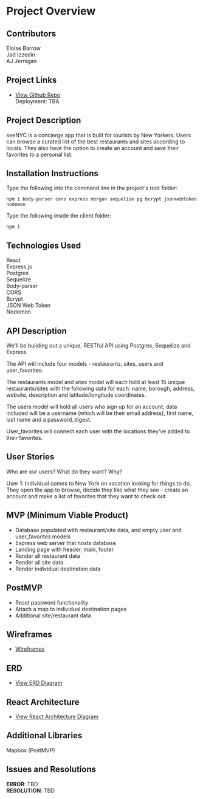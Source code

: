# Project Overview

## Contributors

Eloise Barrow
<br>Jad Izzedin
<br>AJ Jernigan

## Project Links
- [View Github Repo](https://github.com/eloisebarrow/seeNYC)
<br>Deployment: TBA

## Project Description

seeNYC is a concierge app that is built for tourists by New Yorkers. Users can browse a curated list of the best restaurants and sites according to locals. They also have the option to create an account and save their favorites to a personal list.

## Installation Instructions
Type the following into the command line in the project's root folder:

```npm i body-parser cors express morgan sequelize pg bcrypt jsonwebtoken nodemon```

Type the following inside the client folder:

```npm i```

## Technologies Used

React
<br>Express.js
<br>Postgres
<br>Sequelize
<br>Body-parser
<br>CORS
<br>Bcrypt
<br>JSON Web Token
<br>Nodemon

## API Description

We'll be building out a unique, RESTful API using Postgres, Sequelize and Express.

The API will include four models - restaurants, sites, users and user_favorites.

The restaurants model and sites model will each hold at least 15 unique restaurants/sites with the following data for each: name, borough, address, website, description and latitude/longitude coordinates.

The users model will hold all users who sign up for an account; data included will be a username (which will be their email address), first name, last name and a password_digest.

User_favorites will connect each user with the locations they've added to their favorites.

## User Stories

Who are our users?
What do they want?
Why?

User 1:
Individual comes to New York on vacation looking for things to do. They open the app to browse, decide they like what they see - create an account and make a list of favorites that they want to check out.

## MVP (Minimum Viable Product)

- Database populated with restaurant/site data, and empty user and user_favorites models
- Express web server that hosts database
- Landing page with header, main, footer
- Render all restaurant data
- Render all site data
- Render individual destination data

## PostMVP

- Reset password functionality
- Attach a map to individual destination pages
- Additional site/restaurant data

## Wireframes

- [Wireframes](https://res.cloudinary.com/jadscloudinary/image/upload/v1568571423/seeNYC_wireframes_sbsp6z.png)

## ERD

- [View ERD Diagram](https://drive.google.com/file/d/15lGRzK_Hznqutlp-rQ1VUL7Euo0yYoh6/view)


## React Architecture

- [View React Architecture Diagram](https://drive.google.com/file/d/1Ez8zWn7taYAG9kxlC6VrEyWoInrY7N8q/view)

## Additional Libraries

Mapbox (PostMVP)

## Issues and Resolutions

**ERROR**: TBD
<BR>**RESOLUTION**: TBD
